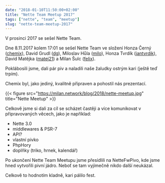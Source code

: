 ```yaml
---
date: "2018-01-10T11:50:00+02:00"
title: "Nette Team Meetup 2017"
tags: ["nette", "team", "meetup"]
slug: "nette-team-meetup-2017"
---
```


V prosinci 2017 se sešel Nette Team.

<!--more-->

Dne 8.11.2017 kolem 17:01 se sešel Nette Team ve složení Honza Černý ([chemix](https://github.com/chemix)),
David Grudl ([dg](https://github.com/dg)), Miloslav Hůla ([milo](https://github.com/milo)),
Honza Tvrdík ([jantvrdik](https://github.com/jantvrdik)), David Matějka ([matej21](https://github.com/matej21))
a Milan Šulc ([felix](https://github.com/f3l1x)).

Poklábosili jsme, dali pár piv a naladili naše žaludky ostrým kari (ještě teď trpím).

Chemix byl, jako jediný, kvalitně připraven a pohostil nás prezentací.

{{< figure src="https://milan.network/blog/2018/nette-meetup.jpg" title="Nette Meetup" >}}

Celkově jsme si dali za cíl se scházet častěji a více komunikovat v připravovaných věcech, jako je například:

- Nette 3.0
- middlewares & PSR-7
- API?
- vlastní pivko
- PhpHory
- doplňky (triko, hrnek, kalendář)

Po ukončení Nette Team Meetupu jsme přesídlili na NetteFwPivo, kde jsme hned vytvořili pivní jádro. Neboť se tam vyjímečně nikdo další neukázal.

Celkově to hodnotím kladně, kari pálilo fest.
